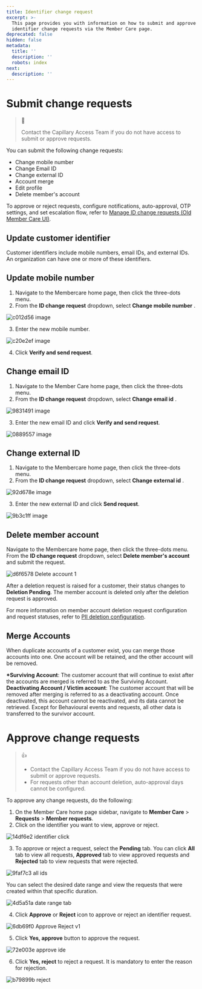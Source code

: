 ```yaml
---
title: Identifier change request
excerpt: >-
  This page provides you with information on how to submit and approve
  identifier change requests via the Member Care page.
deprecated: false
hidden: false
metadata:
  title: ''
  description: ''
  robots: index
next:
  description: ''
---
```

# Submit change requests

> 🚧
>
> Contact the Capillary Access Team if you do not have access to submit or approve requests.

You can submit the following change requests:

* Change mobile number
* Change Email ID
* Change external ID
* Account merge
* Edit profile
* Delete member's account

To approve or reject requests, configure notifications, auto-approval, OTP settings, and set escalation flow, refer to [Manage ID change requests (Old Member Care UI)](https://docs.capillarytech.com/docs/manage-change-request#configure-notifications-auto-approval-otp-settings--and-set-escalation-flow). 

## Update customer identifier

Customer identifiers include mobile numbers, email IDs, and external IDs. An organization can have one or more of these identifiers. 

## Update mobile number

1. Navigate to the Membercare home page, then click the three-dots menu. 
2. From the **ID change request** dropdown, select **Change mobile number** .

![c012d56 image](https://files.readme.io/c012d56-image.png)

3. Enter the new mobile number.

![c20e2ef image](https://files.readme.io/c20e2ef-image.png)

4. Click **Verify and send request**.

## Change email ID

1. Navigate to the Member Care home page, then click the three-dots menu. 
2. From the **ID change request** dropdown, select **Change email id** .

![9831491 image](https://files.readme.io/9831491-image.png)

3. Enter the new email ID and click **Verify and send request**.

![0889557 image](https://files.readme.io/0889557-image.png)

## Change external ID

1. Navigate to the Membercare home page, then click the three-dots menu. 
2. From the **ID change request** dropdown, select **Change external id** .

![92d678e image](https://files.readme.io/92d678e-image.png)

3. Enter the new external ID and click **Send request**.

![9b3c1ff image](https://files.readme.io/9b3c1ff-image.png)

## Delete member account

Navigate to the Membercare home page, then click the three-dots menu. From the **ID change request** dropdown, select **Delete member's account** and submit the request. 

![d6f6578 Delete account 1](https://files.readme.io/d6f6578-Delete_account_1.gif)

After a deletion request is raised for a customer, their status changes to **Deletion Pending**. The member account is deleted only after the deletion request is approved. 

For more information on member account deletion request configuration and request statuses, refer to [PII deletion configuration](https://docs.capillarytech.com/docs/pii-configuration).

## Merge Accounts

When duplicate accounts of a customer exist, you can merge those accounts into one. One account will be retained, and the other account will be removed.

**\*Surviving Account**: The customer account that will continue to exist after the accounts are merged is referred to as the Surviving Account.\
**Deactivating Account / Victim account**: The customer account that will be removed after merging is referred to as a deactivating account. Once deactivated, this account cannot be reactivated, and its data cannot be retrieved. Except for Behavioural events and requests, all other data is transferred to the survivor account. 

# Approve change requests

> 👍
>
> * Contact the Capillary Access Team if you do not have access to submit or approve requests.
> * For requests other than account deletion, auto-approval days cannot be configured.

To approve any change requests, do the following:

1. On the Member Care home page sidebar, navigate to   **Member Care** > **Requests** > **Member requests**.
2. Click on the identifier you want to view, approve or reject.

![14df6e2 identifier click](https://files.readme.io/14df6e2-identifier_click.gif)

3. To approve or reject a request, select the **Pending** tab. You can click **All** tab to view all requests, **Approved** tab to view approved requests and **Rejected** tab to view requests that were rejected.

![9faf7c3 all ids](https://files.readme.io/9faf7c3-all_ids.gif)

You can select the desired date range and view the requests that were created within that specific duration.

![4d5a51a date range tab](https://files.readme.io/4d5a51a-date_range_tab.gif)

4. Click **Approve** or **Reject** icon to approve or reject an identifier request.

![6db69f0 Approve Reject v1](https://files.readme.io/6db69f0-Approve_Reject_v1.gif)

5. Click **Yes, approve** button to approve the request.

![72e003e approve ide](https://files.readme.io/72e003e-approve_ide.png)

6. Click  **Yes, reject** to reject a request. It is mandatory to enter the reason for rejection.

![b79899b reject](https://files.readme.io/b79899b-reject.png)
